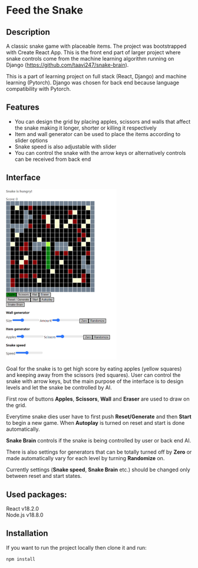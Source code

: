 # Feed the Snake

## Description

A classic snake game with placeable items. The project was bootstrapped with
Create React App. This is the front end part of larger project where snake controls
come from the machine learning algorithm running on Django (https://github.com/taavi247/snake-brain).

This is a part of learning project on full stack (React, Django) and machine learning (Pytorch). Django was chosen for back end because language compatibility with Pytorch.

## Features

- You can design the grid by placing apples, scissors and walls that affect the snake making it longer, shorter or killing it respectively
- Item and wall generator can be used to place the items according to slider options
- Snake speed is also adjustable with slider
- You can control the snake with the arrow keys or alternatively controls can be received from back end

## Interface

<img
    src='./snake_interface.png'
    style='max-width: 300px'>

Goal for the snake is to get high score by eating apples (yellow squares) and keeping away from the scissors (red squares). User can control the snake with arrow keys, but the main purpose of the interface is to design levels and let the snake be controlled by AI.

First row of buttons __Apples__, __Scissors__, __Wall__ and __Eraser__ are used to draw on the grid.

Everytime snake dies user have to first push __Reset/Generate__ and then __Start__ to begin a new game. When __Autoplay__ is turned on reset and start is done automatically.

__Snake Brain__ controls if the snake is being controlled by user or back end AI.

There is also settings for generators that can be totally turned off by __Zero__ or made automatically vary for each level by turning __Randomize__ on.

Currently settings (__Snake speed__, __Snake Brain__ etc.) should be changed only between reset and start states.

## Used packages:

React v18.2.0<br/>
Node.js v18.8.0

## Installation

If you want to run the project locally then clone it and run:

```
npm install
```
